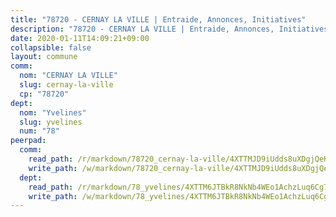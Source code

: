 ```yaml
---
title: "78720 - CERNAY LA VILLE | Entraide, Annonces, Initiatives"
description: "78720 - CERNAY LA VILLE | Entraide, Annonces, Initiatives"
date: 2020-01-11T14:09:21+09:00
collapsible: false
layout: commune
comm:
  nom: "CERNAY LA VILLE"
  slug: cernay-la-ville
  cp: "78720"
dept:
  nom: "Yvelines"
  slug: yvelines
  num: "78"
peerpad:
  comm:
    read_path: /r/markdown/78720_cernay-la-ville/4XTTMJD9iUdds8uXDgjQeKx3WyVQ6kpbLHd2u5cPmB8zqEh1Q
    write_path: /w/markdown/78720_cernay-la-ville/4XTTMJD9iUdds8uXDgjQeKx3WyVQ6kpbLHd2u5cPmB8zqEh1Q-K3TgTppyz4wD4Z27gBnMneGbCoNf1yJaeXJxfj8PArFWFf192LaFM7MB3UUNAUxdqyTtphjxVNwfAnwBDNzm7KQRJvKjQjaV43GWZc1KUi9yu5KFaw6FGjiVYqFpFuk1XCF1bzrr
  dept:
    read_path: /r/markdown/78_yvelines/4XTTM6JTBkR8NkNb4WEo1AchzLuq6Cg73ydg7w9pErcQZA13p
    write_path: /w/markdown/78_yvelines/4XTTM6JTBkR8NkNb4WEo1AchzLuq6Cg73ydg7w9pErcQZA13p-K3TgUBFRQCPZwoWqJkunXeSjdgbtU3xzUSsui8DBc3rCTw6mbo4gNvfQRdE99JD3AnVW7fzseq687LKfGWCfAPajih5ByiZ3SpFz1r449oWaDnM5BHKZTbYtf6pEhRvzWbcazhrS
---
```


